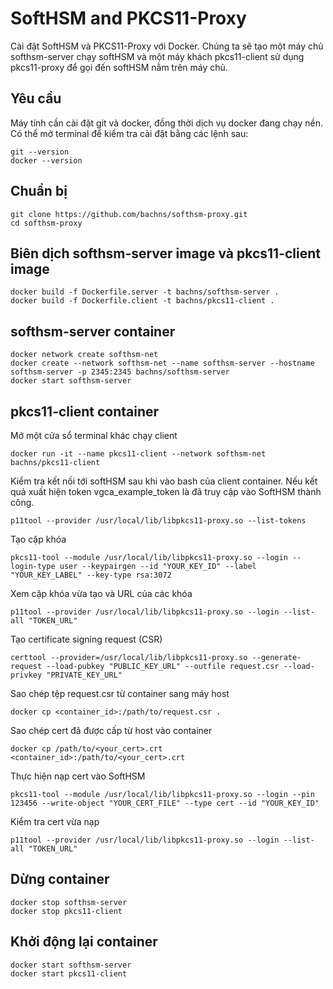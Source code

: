 # SoftHSM and PKCS11-Proxy

Cài đặt SoftHSM và PKCS11-Proxy với Docker. Chúng ta sẽ tạo một máy chủ softhsm-server chạy softHSM và một máy khách pkcs11-client sử dụng pkcs11-proxy để gọi đến softHSM nằm trên máy chủ.

## Yêu cầu

Máy tính cần cài đặt git và docker, đồng thời dịch vụ docker đang chạy nền. Có thể mở terminal để kiểm tra cài đặt bằng các lệnh sau:

```
git --version 
docker --version
```

## Chuẩn bị

```
git clone https://github.com/bachns/softhsm-proxy.git
cd softhsm-proxy
```

## Biên dịch softhsm-server image và pkcs11-client image

```
docker build -f Dockerfile.server -t bachns/softhsm-server .
docker build -f Dockerfile.client -t bachns/pkcs11-client .
```

## softhsm-server container

```
docker network create softhsm-net
docker create --network softhsm-net --name softhsm-server --hostname softhsm-server -p 2345:2345 bachns/softhsm-server
docker start softhsm-server
```

## pkcs11-client container

Mở một cửa sổ terminal khác chạy client
```
docker run -it --name pkcs11-client --network softhsm-net  bachns/pkcs11-client
```

Kiểm tra kết nối tới softHSM sau khi vào bash của client container.
Nếu kết quả xuất hiện token vgca_example_token là đã truy cập vào SoftHSM thành công.
```
p11tool --provider /usr/local/lib/libpkcs11-proxy.so --list-tokens
```

Tạo cặp khóa
```
pkcs11-tool --module /usr/local/lib/libpkcs11-proxy.so --login --login-type user --keypairgen --id "YOUR_KEY_ID" --label "YOUR_KEY_LABEL" --key-type rsa:3072
```

Xem cặp khóa vừa tạo và URL của các khóa
```
p11tool --provider /usr/local/lib/libpkcs11-proxy.so --login --list-all "TOKEN_URL"
```

Tạo certificate signing request (CSR)
```
certtool --provider=/usr/local/lib/libpkcs11-proxy.so --generate-request --load-pubkey "PUBLIC_KEY_URL" --outfile request.csr --load-privkey "PRIVATE_KEY_URL"
```

Sao chép tệp request.csr từ container sang máy host
```
docker cp <container_id>:/path/to/request.csr .
```

Sao chép cert đã được cấp từ host vào container
```
docker cp /path/to/<your_cert>.crt <container_id>:/path/to/<your_cert>.crt
```

Thực hiện nạp cert vào SoftHSM
```
pkcs11-tool --module /usr/local/lib/libpkcs11-proxy.so --login --pin 123456 --write-object "YOUR_CERT_FILE" --type cert --id "YOUR_KEY_ID"
```

Kiểm tra cert vừa nạp
```
p11tool --provider /usr/local/lib/libpkcs11-proxy.so --login --list-all "TOKEN_URL"
```

## Dừng container

```
docker stop softhsm-server
docker stop pkcs11-client
```

## Khởi động lại container

```
docker start softhsm-server
docker start pkcs11-client
```
